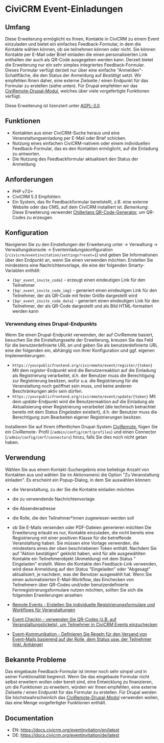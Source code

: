 # CiviCRM Event-Einladungen

## Umfang

Diese Erweiterung ermöglicht es Ihnen, Kontakte in CiviCRM zu einem Event
einzuladen und bietet ein einfaches Feedback-Formular, in dem die Kontakte
wählen können, ob sie teilnehmen können oder nicht. Sie können Kontakte per
E-Mail oder Brief einladen die einen personalisierten Link enthalten der auch
als QR-Code ausgegeben werden kann. Derzeit bietet die Erweiterung nur ein sehr
simples integriertes Feedback-Formular. Dieses Formular verfügt derzeit nur über
eine einfache "Anmelden"-Schaltfläche, die den Status der Anmeldung auf
*Bestätigt* setzt. Wir empfehlen Ihnen daher, eine externe Zielseite / einen
Endpunkt für das Formular zu erstellen (siehe unten). Für Drupal empfehlen wir
das [CiviRemote-Drupal-Modul](https://github.com/systopia/civiremote), welches
über viele vorgefertigte Funktionen verfügt.

Diese Erweiterung ist lizenziert
unter [AGPL-3.0](https://www.gnu.org/licenses/agpl-3.0).

## Funktionen

* Kontakten aus einer CiviCRM-Suche heraus und eine Veranstaltungseinladung per
  E-Mail oder Brief schicken.
* Nutzung eines einfachen CiviCRM-nativem oder einem individuellen
  Feedback-Formular, das es den Kontakten ermöglicht, auf die Einladung zu
  antworten.
* Die Nutzung des Feedbackformular aktualisiert den Status der Anmeldung

## Anforderungen

* PHP v7.0+
* CiviCRM 5.3 Empfohlen:
* Ein System, das Ihr Feedbackformular bereitstellt, z.B. eine externe Website
  oder das CMS, auf dem CiviCRM installiert ist.
  *Bemerkung*: Diese Erweiterung
  verwendet [Chillerlans QR-Code-Generator](https://github.com/chillerlan/php-qrcode),
  um QR-Codes zu erzeugen.

## Konfiguration

Navigieren Sie zu den Einstellungen der Erweiterung unter → Verwaltung →
Verwaltungskonsole → Eventeinladungskonfiguration
(`/civicrm/eventinvitation/settings?reset=1`) und geben Sie Informationen über
den Endpunkt an, wenn Sie einen verwenden möchten. Erstellen Sie mindestens eine
Nachrichtenvorlage, die eine der folgenden Smarty-Variablen enthält:

* `{$qr_event_invite_code}` - erzeugt einen eindeutigen Link für den Teilnehmer
* `{$qr_event_invite_code_img}` - generiert einen eindeutigen Link für den
  Teilnehmer, der als QR-Code mit fester Größe dargestellt wird
* `{$qr_event_invite_code_data}` - generiert einen eindeutigen Link für den
  Teilnehmer, der als QR-Code dargestellt und als Bild HTML-formatiert werden
  kann

### Verwendung eines Drupal-Endpunkts

Wenn Sie einen Drupal-Endpunkt verwenden, der auf CiviRemote basiert, besuchen
Sie die Einstellungsseite der Erweiterung, kreuzen Sie das Feld für die
benutzerdefinierte URL an und geben Sie als benutzerdefinierte URL eine der
folgenden ein, abhängig von Ihrer Konfiguration und ggf. eigenen
Implementierungen:
* `https://yourpublicfrontend.org/civiremote/event/register/{token}`
  Mit dem *register*-Endpunkt wird die Benutzerreaktion auf die Einladung als
  Registrierung verarbeitet, d.h. der Benutzer muss die Berechtigung zur
  Registrierung besitzen, wofür u.a. die Registrierung für die Veranstaltung
  noch geöffnet sein muss, und keine anderen Beschränkungen aktiv sein dürfen.
* `https://yourpublicfrontend.org/civiremote/event/update/{token}`
  Mit dem *update*-Endpunkt wird die Benutzerreaktion auf die Einladung als
  Aktualisierung einer Registrierung verarbeitet (die technisch betrachtet
  bereits mit dem Status *Eingeladen* existiert), d.h. der Benutzer muss die
  Berechtigung zum Bearbeiten eigener Registrierungen besitzen.

Installieren Sie auf Ihrem öffentlichen Drupal-System
[CiviRemote](https://github.com/systopia/civiremote), fügen Sie ein CiviRemote-
Profil (`/admin/config/cmrf/profiles`) und einen Connector
(`/admin/config/cmrf/connectors`) hinzu, falls Sie dies noch nicht getan haben.

## Verwendung

Wählen Sie aus einem Kontakt-Suchergebnis eine beliebige Anzahl von Kontakten
aus und wählen Sie im Aktionsmenü die Option "Zu Veranstaltung einladen". Es
erscheint ein Popup-Dialog, in dem Sie auswählen können:

* die Veranstaltung, zu der Sie die Kontakte einladen möchten
* die zu verwendende Nachrichtenvorlage
* die Absenderadresse
* die Rolle, die den Teilnehmer*innen zugewiesen werden soll
* ob Sie E-Mails versenden oder PDF-Dateien generieren möchten Die Erweiterung
  erlaubt es nur, Kontakte einzuladen, die nicht bereits eine Registrierung mit
  einer positiven Klasse für die betreffende Veranstaltung haben. Sie müssen
  eine Vorlage verwenden, die mindestens eines der oben beschriebenen Token
  enthält. Nachdem Sie auf "Aktion bestätigen" geklickt haben, wird für alle
  ausgewählten Kontakte ein Teilnehmerobjekt (Anmeldung) mit dem Status "
  Eingeladen" erstellt. Wenn die Kontakte den Feedback-Link verwenden, wird
  diese Anmeldung auf den Status "Eingeladen" oder "Abgesagt" aktualisiert, je
  nachdem, was der Benutzer ausgewählt hat. Wenn Sie einen automatisierten
  E-Mail-Workflow, das Einchecken von Teilnehmern über QR-Codes und/oder
  benutzerdefinierte Fernregistrierungsformulare nutzen möchten, sollten Sie
  sich die folgenden Erweiterungen ansehen:

* [Remote Events - Erstellen Sie individuelle Registrierungsformulare und Workflows für Veranstaltungen](https://github.com/systopia/de.systopia.remoteevent)
* [Event Checkin - verwenden Sie QR-Codes (z.B. auf Veranstaltungstickets), um Teilnehmer in CiviCRM Events einzuchecken](https://github.com/systopia/eventcheckin)
* [Event-Kommunikation - Definieren Sie Regeln für den Versand von Event-Mails basierend auf der Rolle, dem Status usw. der Teilnehmer (inkl. Anhänge)](https://github.com/systopia/eventmessages)

## Bekannte Probleme

Das eingebaute Feedback-Formular ist immer noch sehr simpel und in seiner
Funktionalität begrenzt. Wenn Sie das eingebaute Formular nicht selbst erweitern
wollen oder bereit sind, eine Entwicklung zu finanzieren, um die Funktionen zu
erweitern, würden wir Ihnen empfehlen, eine externe Zielseite / einen Endpunkt
für das Formular zu erstellen. Für Drupal werden Sie höchstwahrscheinlich
das [CiviRemote-Drupal-Modul](https://github.com/systopia/civiremote) verwenden
wollen, das eine Menge vorgefertigter Funktionen enthält.

## Documentation
- EN: https://docs.civicrm.org/eventinvitation/en/latest
- DE: https://docs.civicrm.org/eventinvitation/de/latest